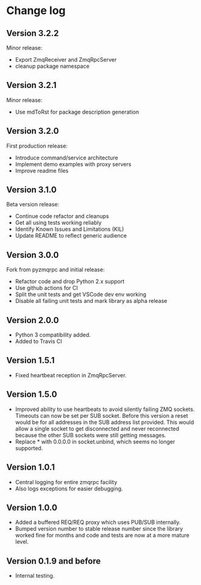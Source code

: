 
# Change log

## Version 3.2.2

Minor release:

* Export ZmqReceiver and ZmqRpcServer
* cleanup package namespace

## Version 3.2.1

Minor release:

* Use mdToRst for package description generation

## Version 3.2.0

First production release:

* Introduce command/service architecture
* Implement demo examples with proxy servers
* Improve readme files

## Version 3.1.0

Beta version release:

* Continue code refactor and cleanups
* Get all using tests working reliably
* Identify Known Issues and Limitations (KIL)
* Update README to reflect generic audience

## Version 3.0.0

Fork from pyzmqrpc and initial release:

* Refactor code and drop Python 2.x support
* Use github actions for CI
* Split the unit tests and get VSCode dev env working
* Disable all failing unit tests and mark library as alpha release

## Version 2.0.0

* Python 3 compatibility added.
* Added to Travis CI

## Version 1.5.1

* Fixed heartbeat reception in ZmqRpcServer.

## Version 1.5.0

* Improved ability to use heartbeats to avoid silently failing ZMQ sockets.
Timeouts can now be set per SUB socket.
Before this version a reset would be for all addresses in the SUB address
list provided.
This would allow a single socket to get disconnected and never
reconnected because the other SUB sockets were still getting messages.
* Replace * with 0.0.0.0 in socket.unbind, which seems no longer supported.

## Version 1.0.1

* Central logging for entire zmqrpc facility
* Also logs exceptions for easier debugging.

## Version 1.0.0

* Added a buffered REQ/REQ proxy which uses PUB/SUB internally.
* Bumped version number to stable release number since the library worked
fine for months and code and tests are now at a more mature level.

## Version 0.1.9 and before

* Internal testing.
